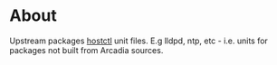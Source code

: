 # About
Upstream packages [hostctl](https://a.yandex-team.ru/arc/trunk/arcadia/infra/hostctl) unit files. E.g lldpd, ntp, etc - i.e. units for packages not built from Arcadia sources.
